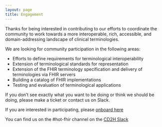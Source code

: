 ```yaml
---
layout: page
title: Engagement
---
```




Thanks for being interested in contributing to our efforts to coordinate the community to work towards a more interoperable, rich, accessible, and domain-addressing landscape of clinical terminologies.

We are looking for community participation in the following areas:
- Efforts to define requirements for terminological interoperability
- Extension of terminological standards for representation
- Extension of the FHIR terminology specification and delivery of terminologies via FHIR servers
- Building a catalog of FHIR implementations
- Testing and evaluation of terminological applications

If you don’t see exactly what you want to be doing or think we should be doing, please make a ticket or contact us on Slack.
 
If you are interested in participating, please [onboard here](http://bit.ly/cd2h-onboarding-form)

You can find us on the #hot-fhir channel on the [CD2H Slack](https://cd2h.slack.com/messages/CGCAPAANA)
